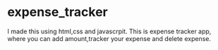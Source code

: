 # expense_tracker
I made this using html,css and javascrpit. This is expense tracker app, where you can add amount,tracker your expense and delete expense.
